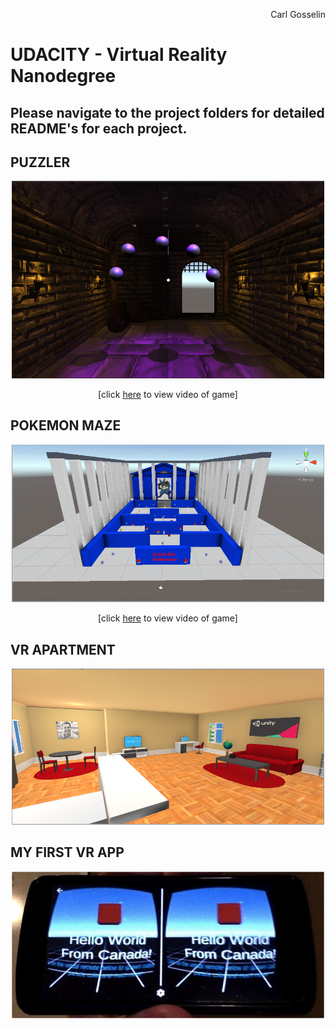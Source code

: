 <p align="right">
Carl Gosselin
</p>

# UDACITY - Virtual Reality Nanodegree

## Please navigate to the project folders for detailed README's for each project.

## PUZZLER
<a href="https://github.com/carldgosselin/virtual_reality/blob/master/Project-4-Puzzler/PUZZLER - Summary and Process.md">
<p align="center">
<img src="Project-4-Puzzler/documentation/070 - Environment snapshot.png" width="500">
</p>
</a>
<p align="center">
[click <a target="_new" href="https://youtu.be/hhSTB7rkNBk">here</a> to view video of game]
</p>

## POKEMON MAZE
<a href="https://github.com/carldgosselin/virtual_reality/tree/master/Project-3-Pokemon-Maze">
<p align="center">
<img src="Project-3-Pokemon-Maze/Screenshots/screenshot-maze.png" width="500">
</p>
</a>
<p align="center">
[click <a target="_new" href="https://youtu.be/iQ629q8PzuQ">here</a> to view video of game]
</p>

## VR APARTMENT
<a href="https://github.com/carldgosselin/virtual_reality/tree/master/Project-2-Build-VR-Apartment">
<p align="center">
<img src="Project-2-Build-VR-Apartment/screenshots/screenshot2-vr-apartment.png" width="500">
</p>
</a>

## MY FIRST VR APP
<a href="https://github.com/carldgosselin/virtual_reality/tree/master/Project-1-My-First-VR-App">
<p align="center">
<img src="Project-1-My-First-VR-App/010 - screenshot/screenshot1.png" width="500">
</p>
</a>
